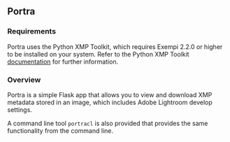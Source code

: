 ## Portra

### Requirements
Portra uses the Python XMP Toolkit, which requires Exempi 2.2.0 or higher to be installed on your system. Refer to the Python XMP Toolkit [documentation](https://python-xmp-toolkit.readthedocs.io/en/latest/installation.html) for further information.

### Overview
Portra is a simple Flask app that allows you to view and download XMP metadata stored in an image, which includes Adobe Lightroom develop settings.

A command line tool `portracl` is also provided that provides the same functionality from the command line.
